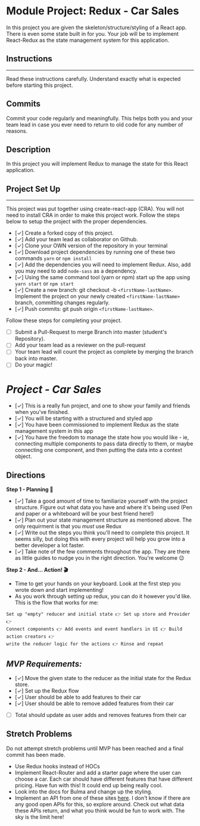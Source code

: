 # Module Project: Redux - Car Sales

In this project you are given the skeleton/structure/styling of a React app. There is even some state built in for you. Your job will be to implement React-Redux as the state management system for this application.

## Instructions

---

Read these instructions carefully. Understand exactly what is expected before starting this project.

## Commits

Commit your code regularly and meaningfully. This helps both you and your team lead in case you ever need to return to old code for any number of reasons.

## Description

In this project you will implement Redux to manage the state for this React application.

## Project Set Up

---

This project was put together using create-react-app (CRA). You will not need to install CRA in order to make this project work. Follow the steps below to setup the project with the proper dependencies.

- [✓] Create a forked copy of this project.
- [✓] Add your team lead as collaborator on Github.
- [✓] Clone your OWN version of the repository in your terminal
- [✓] Download project dependencies by running one of these two commands `yarn` or `npm install`
- [✓] Add the dependencies you will need to implement Redux. Also, add you may need to add `node-sass` as a dependency.
- [✓] Using the same command tool (yarn or npm) start up the app using `yarn start` or `npm start`
- [✓] Create a new branch: git checkout -b `<firstName-lastName>`.
  Implement the project on your newly created `<firstName-lastName>` branch, committing changes regularly.
- [✓] Push commits: git push origin `<firstName-lastName>`.

Follow these steps for completing your project.

- [ ] Submit a Pull-Request to merge Branch into master (student's Repository).
- [ ] Add your team lead as a reviewer on the pull-request
- [ ] Your team lead will count the project as complete by merging the branch back into master.
- [ ] Do your magic!

# _Project - Car Sales_

- [✓] This is a really fun project, and one to show your family and friends when you've finished.
- [✓] You will be starting with a structured and styled app
- [✓] You have been commissioned to implement Redux as the state management system in this app
- [✓] You have the freedom to manage the state how you would like - ie, connecting multiple components to pass data directly to them, or maybe connecting one component, and then putting the data into a context object.

## Directions

**Step 1 - Planning 📝**

- [✓] Take a good amount of time to familiarize yourself with the project structure. Figure out what data you have and where it's being used (Pen and paper or a whiteboard will be your best friend here!)
- [✓] Plan out your state management structure as mentioned above. The only requirment is that you _must_ use Redux
- [✓] Write out the steps you think you'll need to complete this project. It seems silly, but doing this with every project will help you grow into a better developer a lot faster.
- [✓] Take note of the few comments throughout the app. They are there as little guides to nudge you in the right direction. You're welcome 😉

**Step 2 - And... Action! 🎬**

- Time to get your hands on your keyboard. Look at the first step you wrote down and start implementing!
- As you work through setting up redux, you can do it however you'd like. This is the flow that works for me:

```text
Set up "empty" reducer and initial state 👉 Set up store and Provider 👉
Connect components 👉 Add events and event handlers in UI 👉 Build action creators 👉
write the reducer logic for the actions 👉 Rinse and repeat
```

## _MVP Requirements:_

- [✓] Move the given state to the reducer as the initial state for the Redux store.
- [✓] Set up the Redux flow
- [✓] User should be able to add features to their car
- [✓] User should be able to remove added features from their car
- [ ] Total should update as user adds and removes features from their car

## Stretch Problems

Do not attempt stretch problems until MVP has been reached and a final commit has been made.

- Use Redux hooks instead of HOCs
- Implement React-Router and add a starter page where the user can choose a car. Each car should have different features that have different pricing. Have fun with this! It could end up being really cool.
- Look into the docs for Bulma and change up the styling.
- Implement an API from one of these sites [here](https://www.google.com/search?q=car+sales+api&rlz=1C5CHFA_enUS809US809&oq=car+sales+api&aqs=chrome..69i57j0l5.3580j0j1&sourceid=chrome&ie=UTF-8). I don't know if there are any good open APIs for this, so explore around. Check out what data these APIs return, and what you think would be fun to work with. The sky is the limit here!
